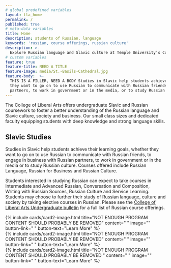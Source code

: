 ```yaml
---
# global predefined variables
layout: tla_home
permalink: /
published: true
# meta-data variables
title: Home
description: students of Russian, language
keywords: 'russian, course offerings, russian culture'
description: >-
  Explore Russian language and Slavic culture at Temple University’s College of Liberal Arts by studying Russian.
# custom variables
feature: true
feature-title: NEED A TITLE
feature-image: media/St.-Basils-Cathedral.jpg
feature-body:  >-
  THIS IS A FILLER, NEED A BODY Studies in Slavic help students achieve their learning goals, whether
  they want to go on to use Russian to communicate with Russian friends, to engage in business with Russian
  partners, to work in government or in the media, or to study Russian culture.    
---
```

The College of Liberal Arts offers undergraduate Slavic and Russian coursework to foster a better understanding of the Russian language and Slavic culture, society and business. Our small class sizes and dedicated faculty equipping students with deep knowledge and strong language skills.

## Slavic Studies
Studies in Slavic help students achieve their learning goals, whether they want to go on to use Russian to communicate with Russian friends, to engage in business with Russian partners, to work in government or in the media or to study Russian culture. Courses offered include Russian Language, Russian for Business and Russian Culture.

Students interested in studying Russian can expect to take courses in Intermediate and Advanced Russian, Conversation and Composition, Writing with Russian Sources, Russian Culture and Service Learning. Students may choose to further their study of Russian language, culture and society by taking elective courses in Russian. Please see the  [College of Liberal Arts Undergraduate bulletin](http://bulletin.temple.edu/undergraduate/courses/rus/) for a full list of Russian course offerings.

<div class="row row-wide">
  <div class="col m12 l4">{% include cards/card2-image.html
    title="NOT ENOUGH PROGRAM CONTENT SHOULD PROBABLY BE REMOVED"
    content=" "
    image=""
    button-link=" "
    button-text="Learn More" %}
  </div>
  <div class="row row-wide">
    <div class="col m12 l4">{% include cards/card2-image.html
      title="NOT ENOUGH PROGRAM CONTENT SHOULD PROBABLY BE REMOVED"
      content=" "
      image=""
      button-link=" "
      button-text="Learn More" %}
    </div>
    <div class="row row-wide">
      <div class="col m12 l4">{% include cards/card2-image.html
        title="NOT ENOUGH PROGRAM CONTENT SHOULD PROBABLY BE REMOVED "
        content=" "
        image=""
        button-link=" "
        button-text="Learn More" %}
      </div>
</div>
